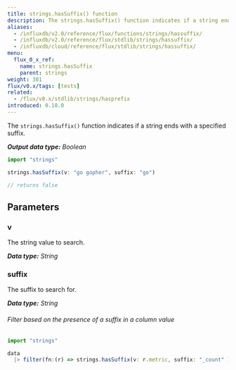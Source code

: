 ```yaml
---
title: strings.hasSuffix() function
description: The strings.hasSuffix() function indicates if a string ends with a specified suffix.
aliases:
  - /influxdb/v2.0/reference/flux/functions/strings/hassuffix/
  - /influxdb/v2.0/reference/flux/stdlib/strings/hassuffix/
  - /influxdb/cloud/reference/flux/stdlib/strings/hassuffix/
menu:
  flux_0_x_ref:
    name: strings.hasSuffix
    parent: strings
weight: 301
flux/v0.x/tags: [tests]
related:
  - /flux/v0.x/stdlib/strings/hasprefix
introduced: 0.18.0
---
```


The `strings.hasSuffix()` function indicates if a string ends with a specified suffix.

_**Output data type:** Boolean_

```js
import "strings"

strings.hasSuffix(v: "go gopher", suffix: "go")

// returns false
```

## Parameters

### v
The string value to search.

_**Data type:** String_

### suffix
The suffix to search for.

_**Data type:** String_

###### Filter based on the presence of a suffix in a column value
```js
import "strings"

data
  |> filter(fn:(r) => strings.hasSuffix(v: r.metric, suffix: "_count" ))
```
